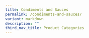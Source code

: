 ```yaml
---
title: Condiments and Sauces
permalink: /condiments-and-sauces/
variant: markdown
description: ""
third_nav_title: Product Categories
---
```

